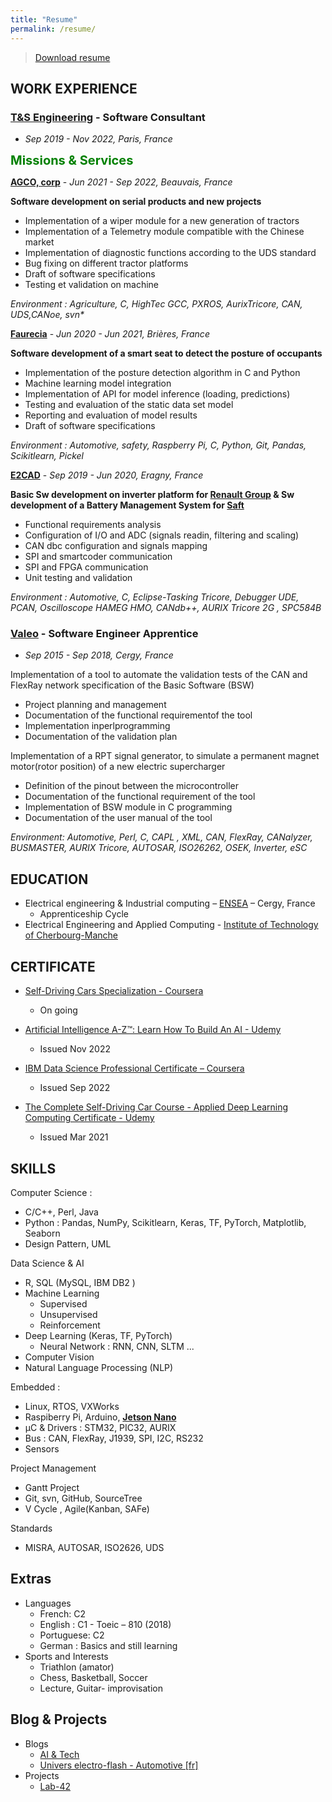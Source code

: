 ```yaml
---
title: "Resume"
permalink: /resume/
---
```


>[Download resume](https://drive.google.com/uc?id=1H_qDgG47bFnvUS8RzEZHUIMbTxHmNpxh&export=download)

## **WORK EXPERIENCE**
### **[T&S Engineering](https://www.technologyandstrategy.com/en/) - Software Consultant**

- *Sep 2019 - Nov 2022, Paris, France*

<!--
<span style="color:green;font-weight:700;font-size:20px">
Software Consultant 2019 - 2022, Paris, France
</span>
-->
<span style="color:green;font-weight:700;font-size:20px">
Missions & Services
</span>

**[AGCO, corp](https://www.agcocorp.fr/)** - *Jun 2021 - Sep 2022, Beauvais, France*

**Software development on serial products and new projects**

- Implementation of a wiper module for a new generation of tractors
- Implementation of a Telemetry module compatible with the Chinese market
- Implementation of diagnostic functions according to the UDS standard
- Bug fixing on different tractor platforms
- Draft of software specifications
- Testing et validation on machine
<p><em> Environment : Agriculture, C, HighTec GCC, PXROS, AurixTricore, CAN, UDS,CANoe, svn* </em></p>

**[Faurecia](https://www.faurecia.com/en/)** - *Jun 2020 - Jun 2021, Brières, France*

<p><b>Software development of a smart seat to detect the posture of
occupants</b></p>

- Implementation of the posture detection algorithm in C and Python
- Machine learning model integration
- Implementation of API for model inference (loading, predictions)
- Testing and evaluation of the static data set model
- Reporting and evaluation of model results
- Draft of software specifications
<p><em>Environment : Automotive, safety, Raspberry Pi, C, Python, Git, Pandas, Scikitlearn, Pickel</em></p>

**[E2CAD](https://e2-cad.com/en/)** - *Sep 2019 - Jun 2020, Eragny, France*

**Basic Sw development on inverter platform for [Renault Group](https://www.renaultgroup.com/en/) & Sw development of a Battery Management System for [Saft](https://www.saftbatteries.com/)**
- Functional requirements analysis
- Configuration of I/O and ADC (signals readin, filtering and scaling)
- CAN dbc configuration and signals mapping
- SPI and smartcoder communication
- SPI and FPGA communication
- Unit testing and validation
<p><em>Environment : Automotive, C, Eclipse-Tasking Tricore, Debugger UDE, PCAN, Oscilloscope HAMEG HMO, CANdb++, AURIX Tricore 2G , SPC584B</em></p>

### **[Valeo](https://www.valeo.com/en/)** - **Software Engineer Apprentice**
- *Sep 2015 - Sep 2018, Cergy, France*

<p>Implementation of a tool to automate the validation tests of the CAN and
FlexRay network specification of the Basic Software (BSW) </p>

- Project planning and management
- Documentation of the functional requirementof the tool
- Implementation inperlprogramming
- Documentation of the validation plan
  
<p> Implementation of a RPT signal generator, to simulate a permanent magnet
motor(rotor position) of a new electric supercharger</p>

- Definition of the pinout between the microcontroller
- Documentation of the functional requirement of the tool
- Implementation of BSW module in C programming
- Documentation of the user manual of the tool
<p><em>Environment: Automotive, Perl, C, CAPL , XML, CAN, FlexRay, CANalyzer, BUSMASTER, AURIX Tricore, AUTOSAR, ISO26262, OSEK, Inverter, eSC</em></p>

  
## **EDUCATION**   
- Electrical engineering & Industrial computing – [ENSEA](https://www.ensea.fr/en) – Cergy, France
  - Apprenticeship Cycle
- Electrical Engineering and Applied Computing - [Institute of Technology
of Cherbourg-Manche](http://iutcherbourgmanche.unicaen.fr/bachelor-universitaire-de-technologie/nos-parcours-de-but/geii-reseaux-automatismes-nouvelles-technologies-/genie-electrique-et-informatique-industrielle-34554.kjsp)

## **CERTIFICATE**
- [Self-Driving Cars Specialization - Coursera](https://www.coursera.org/specializations/self-driving-cars)
  - On going 
- [Artificial Intelligence A-Z™: Learn How To Build An AI - Udemy](https://www.udemy.com/certificate/UC-660e757a-4de9-4a7d-9e12-84c361c18591/) 
  - Issued Nov 2022
- [IBM Data Science Professional Certificate – Coursera](https://www.coursera.org/account/accomplishments/professional-cert/GRC4DCMSV5PH?utm_source=link&utm_medium=certificate&utm_content=cert_image&utm_campaign=pdf_header_button&utm_product=prof) 
  - Issued Sep 2022

- [The Complete Self-Driving Car Course - Applied Deep Learning
Computing Certificate - Udemy](https://www.udemy.com/certificate/UC-738156af-8b44-419b-8222-db8cf3d8ea7a/)
  - Issued Mar 2021

## **SKILLS**
Computer Science : 
- C/C++, Perl, Java
- Python : Pandas, NumPy, Scikitlearn, Keras, TF, PyTorch, Matplotlib, Seaborn
- Design Pattern, UML

Data Science & AI
- R, SQL (MySQL, IBM DB2 )
- Machine Learning
  - Supervised
  - Unsupervised
  - Reinforcement
- Deep Learning (Keras, TF, PyTorch)
  - Neural Network : RNN, CNN, SLTM ...
- Computer Vision 
- Natural Language Processing (NLP)

Embedded : 
- Linux, RTOS, VXWorks
- Raspiberry Pi, Arduino, **[Jetson Nano](https://www.nvidia.com/fr-fr/autonomous-machines/embedded-systems/jetson-nano/)**
- μC & Drivers : STM32, PIC32, AURIX
- Bus : CAN, FlexRay, J1939, SPI, I2C, RS232
- Sensors
  
Project Management
- Gantt Project
- Git, svn, GitHub, SourceTree
- V Cycle , Agile(Kanban, SAFe)

Standards
  - MISRA, AUTOSAR, ISO2626, UDS


## **Extras**
- Languages
  - French: C2
  - English : C1 - Toeic – 810 (2018)
  - Portuguese: C2
  - German : Basics and still learning
- Sports and Interests
  - Triathlon (amator)
  - Chess, Basketball, Soccer
  - Lecture, Guitar- improvisation
  
## **Blog & Projects**
- Blogs
  - [AI & Tech](https://afondiel.github.io/blog/)
  - [Univers electro-flash - Automotive [fr]](http://www.univers-eflash.com/)
- Projects
  - [Lab-42](https://afondiel.github.io/lab-42/)
